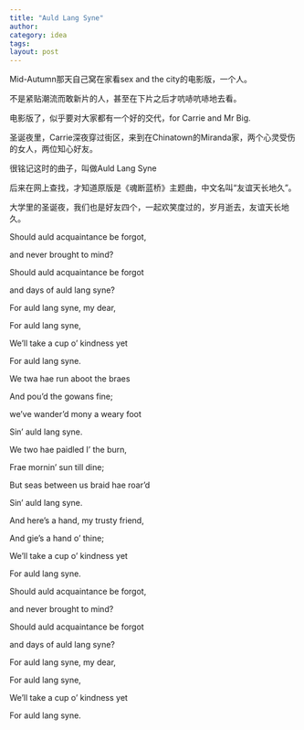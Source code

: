 ```yaml
---
title: "Auld Lang Syne"
author:
category: idea
tags: 
layout: post
---
```

Mid-Autumn那天自己窝在家看sex and the city的电影版，一个人。

不是紧贴潮流而敢新片的人，甚至在下片之后才吭哧吭哧地去看。

电影版了，似乎要对大家都有一个好的交代，for Carrie and Mr Big.

圣诞夜里，Carrie深夜穿过街区，来到在Chinatown的Miranda家，两个心灵受伤的女人，两位知心好友。

很铭记这时的曲子，叫做Auld Lang Syne

后来在网上查找，才知道原版是《魂断蓝桥》主题曲，中文名叫“友谊天长地久”。

大学里的圣诞夜，我们也是好友四个，一起欢笑度过的，岁月逝去，友谊天长地久。

Should auld acquaintance be forgot,

and never brought to mind?

Should auld acquaintance be forgot

and days of auld lang syne?

For auld lang syne, my dear,

For auld lang syne,

We’ll take a cup o’ kindness yet

For auld lang syne.

We twa hae run aboot the braes

And pou’d the gowans fine;

we’ve wander’d mony a weary foot

Sin’ auld lang syne.

We two hae paidled I’ the burn,

Frae mornin’ sun till dine;

But seas between us braid hae roar’d

Sin’ auld lang syne.

And here’s a hand, my trusty friend,

And gie’s a hand o’ thine;

We’ll take a cup o’ kindness yet

For auld lang syne.

Should auld acquaintance be forgot,

and never brought to mind?

Should auld acquaintance be forgot

and days of auld lang syne?

For auld lang syne, my dear,

For auld lang syne,

We’ll take a cup o’ kindness yet

For auld lang syne.

